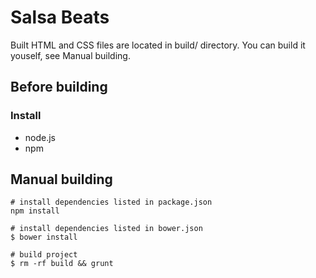 # Salsa Beats
Built HTML and CSS files are located in build/ directory. You can build it youself, see Manual building.

## Before building
### Install
* node.js
* npm

## Manual building
```
# install dependencies listed in package.json
npm install

# install dependencies listed in bower.json
$ bower install

# build project
$ rm -rf build && grunt
```